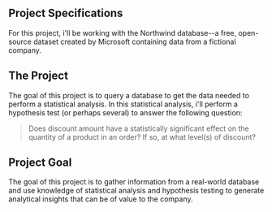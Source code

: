 ## Project Specifications

For this project, i'll be working with the Northwind database--a free, open-source dataset created by Microsoft containing data from a
fictional company. 


## The Project

The goal of this project is to query a database to get the data needed to perform a statistical analysis.
In this statistical analysis, i'll  perform a hypothesis test (or perhaps several) to answer the following question:

> Does discount amount have a statistically significant effect on the quantity of a product in an order?
If so, at what level(s) of discount?


## Project Goal

The goal of this project is to gather information from a real-world database and use  knowledge of statistical analysis and
hypothesis testing to generate analytical insights that can be of value to the company.

